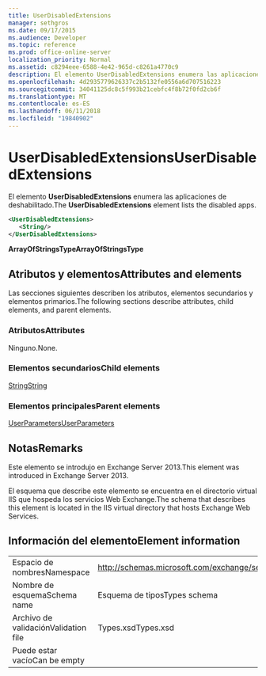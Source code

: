 ```yaml
---
title: UserDisabledExtensions
manager: sethgros
ms.date: 09/17/2015
ms.audience: Developer
ms.topic: reference
ms.prod: office-online-server
localization_priority: Normal
ms.assetid: c8294eee-6588-4e42-965d-c8261a4770c9
description: El elemento UserDisabledExtensions enumera las aplicaciones de deshabilitado.
ms.openlocfilehash: 4d2935779626337c2b5132fe0556a6d707516223
ms.sourcegitcommit: 34041125dc8c5f993b21cebfc4f8b72f0fd2cb6f
ms.translationtype: MT
ms.contentlocale: es-ES
ms.lasthandoff: 06/11/2018
ms.locfileid: "19840902"
---
```

# <a name="userdisabledextensions"></a><span data-ttu-id="273e8-103">UserDisabledExtensions</span><span class="sxs-lookup"><span data-stu-id="273e8-103">UserDisabledExtensions</span></span>

<span data-ttu-id="273e8-104">El elemento **UserDisabledExtensions** enumera las aplicaciones de deshabilitado.</span><span class="sxs-lookup"><span data-stu-id="273e8-104">The **UserDisabledExtensions** element lists the disabled apps.</span></span> 
  
```XML
<UserDisabledExtensions>
   <String/>
</UserDisabledExtensions>
```

 <span data-ttu-id="273e8-105">**ArrayOfStringsType**</span><span class="sxs-lookup"><span data-stu-id="273e8-105">**ArrayOfStringsType**</span></span>
## <a name="attributes-and-elements"></a><span data-ttu-id="273e8-106">Atributos y elementos</span><span class="sxs-lookup"><span data-stu-id="273e8-106">Attributes and elements</span></span>

<span data-ttu-id="273e8-107">Las secciones siguientes describen los atributos, elementos secundarios y elementos primarios.</span><span class="sxs-lookup"><span data-stu-id="273e8-107">The following sections describe attributes, child elements, and parent elements.</span></span>
  
### <a name="attributes"></a><span data-ttu-id="273e8-108">Atributos</span><span class="sxs-lookup"><span data-stu-id="273e8-108">Attributes</span></span>

<span data-ttu-id="273e8-109">Ninguno.</span><span class="sxs-lookup"><span data-stu-id="273e8-109">None.</span></span>
  
### <a name="child-elements"></a><span data-ttu-id="273e8-110">Elementos secundarios</span><span class="sxs-lookup"><span data-stu-id="273e8-110">Child elements</span></span>

[<span data-ttu-id="273e8-111">String</span><span class="sxs-lookup"><span data-stu-id="273e8-111">String</span></span>](string.md)
  
### <a name="parent-elements"></a><span data-ttu-id="273e8-112">Elementos principales</span><span class="sxs-lookup"><span data-stu-id="273e8-112">Parent elements</span></span>

[<span data-ttu-id="273e8-113">UserParameters</span><span class="sxs-lookup"><span data-stu-id="273e8-113">UserParameters</span></span>](userparameters.md)
  
## <a name="remarks"></a><span data-ttu-id="273e8-114">Notas</span><span class="sxs-lookup"><span data-stu-id="273e8-114">Remarks</span></span>

<span data-ttu-id="273e8-115">Este elemento se introdujo en Exchange Server 2013.</span><span class="sxs-lookup"><span data-stu-id="273e8-115">This element was introduced in Exchange Server 2013.</span></span>
  
<span data-ttu-id="273e8-116">El esquema que describe este elemento se encuentra en el directorio virtual IIS que hospeda los servicios Web Exchange.</span><span class="sxs-lookup"><span data-stu-id="273e8-116">The schema that describes this element is located in the IIS virtual directory that hosts Exchange Web Services.</span></span>
  
## <a name="element-information"></a><span data-ttu-id="273e8-117">Información del elemento</span><span class="sxs-lookup"><span data-stu-id="273e8-117">Element information</span></span>

|||
|:-----|:-----|
|<span data-ttu-id="273e8-118">Espacio de nombres</span><span class="sxs-lookup"><span data-stu-id="273e8-118">Namespace</span></span>  <br/> |http://schemas.microsoft.com/exchange/services/2006/types  <br/> |
|<span data-ttu-id="273e8-119">Nombre de esquema</span><span class="sxs-lookup"><span data-stu-id="273e8-119">Schema name</span></span>  <br/> |<span data-ttu-id="273e8-120">Esquema de tipos</span><span class="sxs-lookup"><span data-stu-id="273e8-120">Types schema</span></span>  <br/> |
|<span data-ttu-id="273e8-121">Archivo de validación</span><span class="sxs-lookup"><span data-stu-id="273e8-121">Validation file</span></span>  <br/> |<span data-ttu-id="273e8-122">Types.xsd</span><span class="sxs-lookup"><span data-stu-id="273e8-122">Types.xsd</span></span>  <br/> |
|<span data-ttu-id="273e8-123">Puede estar vacío</span><span class="sxs-lookup"><span data-stu-id="273e8-123">Can be empty</span></span>  <br/> ||
   

